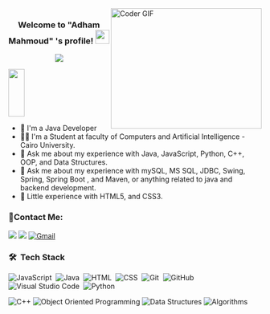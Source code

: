 <img align="right" src="https://media.giphy.com/media/SWoSkN6DxTszqIKEqv/giphy.gif" alt="Coder GIF" width="300" height="240">


<h3 align="center">
  Welcome to "Adham Mahmoud" 's profile!
  <img src="https://media.giphy.com/media/hvRJCLFzcasrR4ia7z/giphy.gif" width="28">
</h3>
<p align="center">
  <img src="https://readme-typing-svg.demolab.com/?lines=Hello%2C+I'm+Adham+Mahmoud!;I'm+a+Backend Developer;Welcome+to+my+profile!" style="color:mix" />
</p>


<img align="center" src="https://github.com/Govindv7555/Govindv7555/blob/main/black.gif" width= 25% height=95px>

- 🏢 I'm a Java Developer 
- 👨‍💻 I'm a Student at faculty of Computers and Artificial Intelligence - Cairo University.
- 💬 Ask me about my experience with Java, JavaScript, Python, C++, OOP, and Data Structures.
- 💬 Ask me about my experience with mySQL, MS SQL, JDBC, Swing, Spring, Spring Boot , and Maven, or anything related to java and backend development.
- 💬 Little experience with HTML5, and CSS3.



### 🔗Contact Me:
<a href="https://www.linkedin.com/in/adham-mahmoud-a7a605232/" target="_blank"><img src="https://img.shields.io/badge/-Adham%20Mahmoud-0077B5?style=for-the-badge&logo=Linkedin&logoColor=white"/></a>
<a href="https://t.me/AdhamMahmoud1" target="_blank"><img src="https://img.shields.io/badge/-Adham%20Mahmoud-0077B5?style=for-the-badge&logo=Telegram&logoColor=white"/></a>
[![Gmail](https://img.shields.io/badge/-Gmail-c14438?style=flat-square&logo=Gmail&logoColor=white&link=mailto:adhammahmoud0163@gmail.com)](mailto:adhammahmoud0163@gmail.com)
### 🛠 &nbsp;Tech Stack

![JavaScript](https://img.shields.io/badge/-JavaScript-05122A?style=flat&logo=javascript)&nbsp;
![Java](https://img.shields.io/badge/-JavaScript-05122A?style=flat&logo=java)&nbsp;
![HTML](https://img.shields.io/badge/-HTML-05122A?style=flat&logo=HTML5)&nbsp;
![CSS](https://img.shields.io/badge/-CSS-05122A?style=flat&logo=CSS3&logoColor=1572B6)&nbsp;
![Git](https://img.shields.io/badge/-Git-05122A?style=flat&logo=git)&nbsp;
![GitHub](https://img.shields.io/badge/-GitHub-05122A?style=flat&logo=github)&nbsp;
![Visual Studio Code](https://img.shields.io/badge/-Visual%20Studio%20Code-05122A?style=flat&logo=visual-studio-code&logoColor=007ACC)&nbsp;
![Python](https://img.shields.io/badge/-Python%20-05122A?style=flat&logo=python)&nbsp;



<p align = "left">
  <img alt="C++" src="https://img.shields.io/badge/C++-00599C?style=flat-square&logo=c%2B%2B&logoColor=white" />
  
  <img alt="Object Oriented Programming" src="https://img.shields.io/badge/Object%20Oriented%20Programming-EE4C2C?style=flat-square&logo=c%2B%2B&logoColor=white" />
  <img alt="Data Structures" src="https://img.shields.io/badge/Data%20Structures-FF6B6B?style=flat-square&logo=treehouse&logoColor=white" />
  <img alt="Algorithms" src="https://img.shields.io/badge/Algorithms-0081CB?style=flat-square&logo=code&logoColor=white" />
</p>






